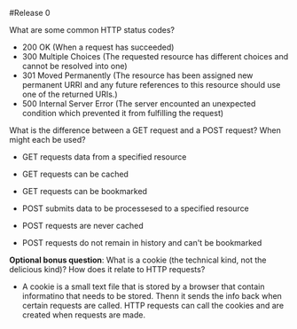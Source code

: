 #Release 0

What are some common HTTP status codes?

* 200 OK (When a request has succeeded)
* 300 Multiple Choices (The requested resource has  different choices and cannot be resolved into one)
* 301 Moved Permanently (The resource has been assigned new permanent URRI and any future references to this resource should use one 
of the returned URIs.)
* 500 Internal Server Error (The server encounted an unexpected condition which prevented it from fulfilling the request)

What is the difference between a GET request and a POST request? When might each be used?

* GET requests data from a specified resource
* GET requests can be cached
* GET requests can be bookmarked

* POST submits data to be processesed to a specified resource
* POST requests are never cached
* POST requests do not remain in history and can't be bookmarked


**Optional bonus question**: What is a cookie (the technical kind, not the delicious kind)? How does it relate to HTTP requests?

* A cookie is a small text file that is stored by a browser that contain informatino that needs to be stored. Thenn it sends the info back when certain requests are called. HTTP requests can call the cookies and are created when requests are made.
